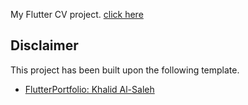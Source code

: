 My Flutter CV project.
[click here](https://github.com/clevy-af/clevy-af.github.io/tree/main/build/web)

## Disclaimer

This project has been built upon the following template.
- [FlutterPortfolio: Khalid Al-Saleh](https://github.com/khalid-alsaleh-dev/FlutterPortfolio)

